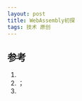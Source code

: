 ```yaml
---
layout: post
title: WebAssembly初探
tags: 技术 原创
---
```


## 参考
1. [](https://mp.weixin.qq.com/s?__biz=MzI1NjEwMTM4OA==&mid=2651232097&idx=1&sn=b0545812690f9743b38d01cbdacafd62)
2. [](http://www.yidianzixun.com/n/0FpD56PJ)；
3. [](http://www.infoq.com/cn/news/2017/03/webassembly-on-by-default)
